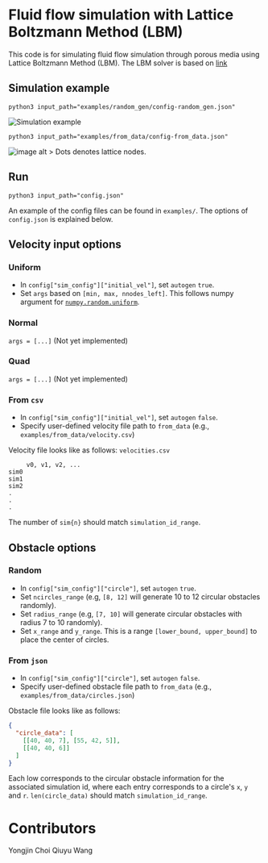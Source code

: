 # Fluid flow simulation with Lattice Boltzmann Method (LBM)
This code is for simulating fluid flow simulation through porous media
using Lattice Boltzmann Method (LBM). The LBM solver is based on [link](https://github.com/Amber1995/Taichi-MRT-MultiphaseLBM)

## Simulation example
```shell
python3 input_path="examples/random_gen/config-random_gen.json"
```
![Simulation example](examples/random_gen/outputs/porous0.gif)
```shell
python3 input_path="examples/from_data/config-from_data.json"
```
![image alt >](examples/from_data/outputs/porous1.gif)
Dots denotes lattice nodes.

## Run
```shell
python3 input_path="config.json"
```
An example of the config files can be found in `examples/`. The options of `config.json` is explained below.

## Velocity input options

### Uniform
* In `config["sim_config"]["initial_vel"]`, set `autogen` `true`.
* Set `args` based on `[min, max, nnodes_left]`. This follows numpy argument for 
[`numpy.random.uniform`](https://numpy.org/doc/stable/reference/random/generated/numpy.random.uniform.html#numpy-random-uniform).

### Normal
`args = [...]` (Not yet implemented)

### Quad
`args = [...]` (Not yet implemented)

### From `csv`
* In `config["sim_config"]["initial_vel"]`, set `autogen` `false`.
* Specify user-defined velocity file path to `from_data` (e.g., `examples/from_data/velocity.csv`) 

Velocity file looks like as follows: 
`velocities.csv`
```
     v0, v1, v2, ...
sim0
sim1
sim2
.
.
.
```

The number of `sim{n}` should match `simulation_id_range`.

## Obstacle options
### Random
* In `config["sim_config"]["circle"]`, set `autogen` `true`.
* Set `ncircles_range` (e.g, `[8, 12]` will generate 10 to 12 circular obstacles randomly).
* Set `radius_range` (e.g, `[7, 10]` will generate circular obstacles with radius 7 to 10 randomly).
* Set `x_range` and `y_range`. 
This is a range `[lower_bound, upper_bound]` to place the center of circles.

### From `json`
* In `config["sim_config"]["circle"]`, set `autogen` `false`.
* Specify user-defined obstacle file path to `from_data` (e.g., `examples/from_data/circles.json`)

Obstacle file looks like as follows: 
```json
{
  "circle_data": [
    [[40, 40, 7], [55, 42, 5]],
    [[40, 40, 6]]
  ]
}
```
Each low corresponds to the circular obstacle information for the associated simulation id, 
where each entry corresponds to a circle's `x`, `y` and `r`. 
`len(circle_data)` should match `simulation_id_range`.

# Contributors
Yongjin Choi
Qiuyu Wang